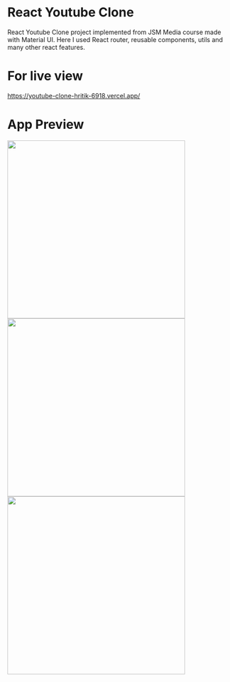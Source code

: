 # React Youtube Clone

React Youtube Clone project implemented from JSM Media course made with Material UI. Here I used React router, reusable components, utils and many other react features.

# For live view
https://youtube-clone-hritik-6918.vercel.app/

# App Preview

<img width="400" src="https://user-images.githubusercontent.com/113149328/230723442-0287b85a-6d3a-4e28-994c-87bdf8d4f619.png"> <img width="400" src="https://user-images.githubusercontent.com/113149328/230723502-b03924ca-dbfc-44ed-9714-d03ad0f84249.png"> <img width="400" src="https://user-images.githubusercontent.com/113149328/230723532-ff0f967b-6266-4491-84e3-b34706bbcc4a.png">

